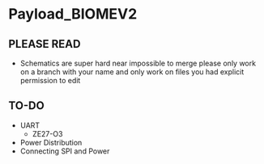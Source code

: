 # Payload_BIOMEV2

## PLEASE READ

- Schematics are super hard near impossible to merge please only work on a branch with your name and only work on files you had explicit permission to edit 

## TO-DO
- UART
  - ZE27-O3
- Power Distribution
- Connecting SPI and Power
